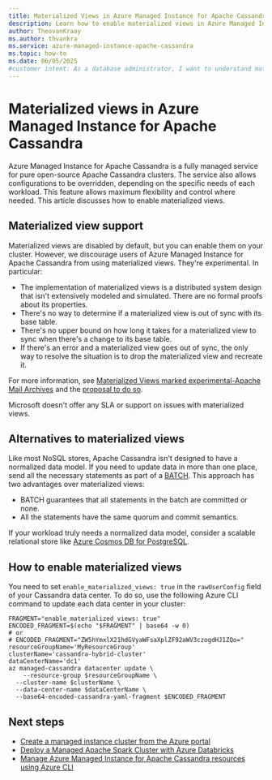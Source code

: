 ```yaml
---
title: Materialized Views in Azure Managed Instance for Apache Cassandra
description: Learn how to enable materialized views in Azure Managed Instance for Apache Cassandra, which allows maximum flexibility and control where needed.
author: TheovanKraay
ms.author: thvankra
ms.service: azure-managed-instance-apache-cassandra
ms.topic: how-to
ms.date: 06/05/2025
#customer intent: As a database administrator, I want to understand materialized views and how to enable them.
---
```


# Materialized views in Azure Managed Instance for Apache Cassandra

Azure Managed Instance for Apache Cassandra is a fully managed service for pure open-source Apache Cassandra clusters. The service also allows configurations to be overridden, depending on the specific needs of each workload. This feature allows maximum flexibility and control where needed. This article discusses how to enable materialized views.

## Materialized view support

Materialized views are disabled by default, but you can enable them on your cluster. However, we discourage users of Azure Managed Instance for Apache Cassandra from using materialized views. They're experimental. In particular:

- The implementation of materialized views is a distributed system design that isn't extensively modeled and simulated. There are no formal proofs about its properties.
- There's no way to determine if a materialized view is out of sync with its base table.
- There's no upper bound on how long it takes for a materialized view to sync when there's a change to its base table.
- If there's an error and a materialized view goes out of sync, the only way to resolve the situation is to drop the materialized view and recreate it.

For more information, see [Materialized Views marked experimental-Apache Mail Archives](https://lists.apache.org/thread/o5bk8xyxyl6k3sjf7kkblqw52gm5s9mp) and the [proposal to do so](https://www.mail-archive.com/dev@cassandra.apache.org/msg11516.html).

Microsoft doesn't offer any SLA or support on issues with materialized views.

## Alternatives to materialized views

Like most NoSQL stores, Apache Cassandra isn't designed to have a normalized data model. If you need to update data in more than one place, send all the necessary statements as part of a [BATCH](https://cassandra.apache.org/doc/latest/cassandra/reference/cql-commands/commands-toc.html). This approach has two advantages over materialized views:

- BATCH guarantees that all statements in the batch are committed or none.
- All the statements have the same quorum and commit semantics.

If your workload truly needs a normalized data model, consider a scalable relational store like [Azure Cosmos DB for PostgreSQL](../cosmos-db/postgresql/introduction.md).

## How to enable materialized views

You need to set `enable_materialized_views: true` in the `rawUserConfig` field of your Cassandra data center. To do so, use the following Azure CLI command to update each data center in your cluster:

```azurecli-interactive
FRAGMENT="enable_materialized_views: true"
ENCODED_FRAGMENT=$(echo "$FRAGMENT" | base64 -w 0)
# or
# ENCODED_FRAGMENT="ZW5hYmxlX21hdGVyaWFsaXplZF92aWV3czogdHJ1ZQo="
resourceGroupName='MyResourceGroup'
clusterName='cassandra-hybrid-cluster'
dataCenterName='dc1'
az managed-cassandra datacenter update \
    --resource-group $resourceGroupName \
  --cluster-name $clusterName \
  --data-center-name $dataCenterName \
  --base64-encoded-cassandra-yaml-fragment $ENCODED_FRAGMENT
```

## Next steps

- [Create a managed instance cluster from the Azure portal](create-cluster-portal.md)
- [Deploy a Managed Apache Spark Cluster with Azure Databricks](deploy-cluster-databricks.md)
- [Manage Azure Managed Instance for Apache Cassandra resources using Azure CLI](manage-resources-cli.md)
